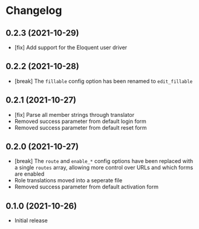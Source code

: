# Changelog

## 0.2.3 (2021-10-29)

- [fix] Add support for the Eloquent user driver

## 0.2.2 (2021-10-28)

- [break] The `fillable` config option has been renamed to `edit_fillable` 

## 0.2.1 (2021-10-27)

- [fix] Parse all member strings through translator
- Removed success parameter from default login form 
- Removed success parameter from default reset form 

## 0.2.0 (2021-10-27)

- [break] The `route` and `enable_*` config options have been replaced with a single `routes` array, allowing more control over URLs and which forms are enabled
- Role translations moved into a seperate file
- Removed success parameter from default activation form 

## 0.1.0 (2021-10-26)

- Initial release
